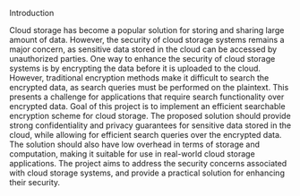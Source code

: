 Introduction 

Cloud storage has become a popular solution for storing and sharing large amount of data. However, the security of cloud storage systems remains a major concern, as sensitive data stored in the cloud can be accessed by unauthorized parties. One way to enhance the security of cloud storage systems is by encrypting the data before it is uploaded to the cloud. However, traditional encryption methods make it difficult to search the encrypted data, as search queries must be performed on the plaintext. This presents a challenge for applications that require search functionality over encrypted data.
Goal of this project is to implement an efficient searchable encryption scheme for cloud storage. The proposed solution should provide strong confidentiality and privacy guarantees for sensitive data stored in the cloud, while allowing for efficient search queries over the encrypted data. The solution should also have low overhead in terms of storage and computation, making it suitable for use in real-world cloud storage applications. The project aims to address the security concerns associated with cloud storage systems, and provide a practical solution for enhancing their security.
